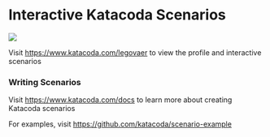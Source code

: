 # Interactive Katacoda Scenarios

[![](http://shields.katacoda.com/katacoda/legovaer/count.svg)](https://www.katacoda.com/legovaer "Get your profile on Katacoda.com")

Visit https://www.katacoda.com/legovaer to view the profile and interactive scenarios

### Writing Scenarios
Visit https://www.katacoda.com/docs to learn more about creating Katacoda scenarios

For examples, visit https://github.com/katacoda/scenario-example
